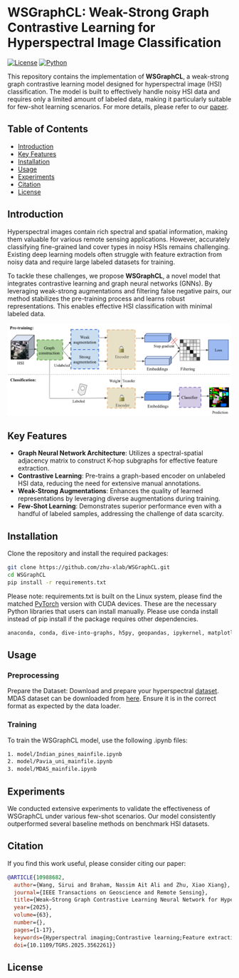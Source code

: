 # WSGraphCL: Weak-Strong Graph Contrastive Learning for Hyperspectral Image Classification

[![License](https://img.shields.io/badge/license-MIT-blue.svg)](LICENSE)
[![Python](https://img.shields.io/badge/python-3.8%2B-brightgreen.svg)](https://www.python.org/downloads/)

This repository contains the implementation of **WSGraphCL**, a weak-strong graph contrastive learning model designed for hyperspectral image (HSI) classification. The model is built to effectively handle noisy HSI data and requires only a limited amount of labeled data, making it particularly suitable for few-shot learning scenarios. For more details, please refer to our [paper]([https://ieeexplore.ieee.org/abstract/document/10988682]).

## Table of Contents
- [Introduction](#introduction)
- [Key Features](#key-features)
- [Installation](#installation)
- [Usage](#usage)
- [Experiments](#experiments)
- [Citation](#citation)
- [License](#license)

## Introduction

Hyperspectral images contain rich spectral and spatial information, making them valuable for various remote sensing applications. However, accurately classifying fine-grained land cover types in noisy HSIs remains challenging. Existing deep learning models often struggle with feature extraction from noisy data and require large labeled datasets for training.

To tackle these challenges, we propose **WSGraphCL**, a novel model that integrates contrastive learning and graph neural networks (GNNs). By leveraging weak-strong augmentations and filtering false negative pairs, our method stabilizes the pre-training process and learns robust representations. This enables effective HSI classification with minimal labeled data.

![Model Pipeline](modelpip.png)  <!-- Update this path with the actual path to your image -->

## Key Features

- **Graph Neural Network Architecture**: Utilizes a spectral-spatial adjacency matrix to construct K-hop subgraphs for effective feature extraction.
- **Contrastive Learning**: Pre-trains a graph-based encoder on unlabeled HSI data, reducing the need for extensive manual annotations.
- **Weak-Strong Augmentations**: Enhances the quality of learned representations by leveraging diverse augmentations during training.
- **Few-Shot Learning**: Demonstrates superior performance even with a handful of labeled samples, addressing the challenge of data scarcity.

## Installation

Clone the repository and install the required packages: 

```bash
git clone https://github.com/zhu-xlab/WSGraphCL.git
cd WSGraphCL
pip install -r requirements.txt
```
Please note: requirements.txt is built on the Linux system, please find the matched [PyTorch](https://pytorch.org/get-started/previous-versions/) version with CUDA devices.
These are the necessary Python libraries that users can install manually. Please use conda install instead of pip install if the package requires other dependencies.

```bash
anaconda, conda, dive-into-graphs, h5py, geopandas, ipykernel, matplotlib, numpy, pandas, Pillow, pyscf, scikit-imag, scikit-learn, scipy, tifffile, torch, torch_cluster, torch_geometric, torch_scatter, torch_sparse, torchaudio, torchmetrics, torchvision, tqdm, typing
```

## Usage

### Preprocessing

Prepare the Dataset: Download and prepare your hyperspectral [dataset](https://www.ehu.eus/ccwintco/index.php/Hyperspectral_Remote_Sensing_Scenes). MDAS dataset can be downloaded from [here](https://mediatum.ub.tum.de/1657312). Ensure it is in the correct format as expected by the data loader.

### Training

To train the WSGraphCL model, use the following .ipynb files:
```bash
1. model/Indian_pines_mainfile.ipynb
2. model/Pavia_uni_mainfile.ipynb
3. model/MDAS_mainfile.ipynb
```
## Experiments

We conducted extensive experiments to validate the effectiveness of WSGraphCL under various few-shot scenarios. Our model consistently outperformed several baseline methods on benchmark HSI datasets.

## Citation

If you find this work useful, please consider citing our paper:

```bibtex
@ARTICLE{10988682,
  author={Wang, Sirui and Braham, Nassim Ait Ali and Zhu, Xiao Xiang},
  journal={IEEE Transactions on Geoscience and Remote Sensing}, 
  title={Weak–Strong Graph Contrastive Learning Neural Network for Hyperspectral Image Classification}, 
  year={2025},
  volume={63},
  number={},
  pages={1-17},
  keywords={Hyperspectral imaging;Contrastive learning;Feature extraction;Image classification;Training;Adaptation models;Earth;Data models;Noise;Image edge detection;Contrastive learning (CL);deep learning;graph neural networks (GNNs);hyperspectral image (HSI) classification;self-supervised learning (SSL)},
  doi={10.1109/TGRS.2025.3562261}}

```
## License


